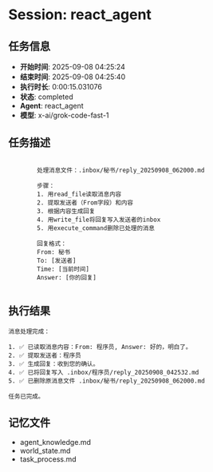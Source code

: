 # Session: react_agent

## 任务信息
- **开始时间**: 2025-09-08 04:25:24
- **结束时间**: 2025-09-08 04:25:40
- **执行时长**: 0:00:15.031076
- **状态**: completed
- **Agent**: react_agent
- **模型**: x-ai/grok-code-fast-1

## 任务描述
```

        处理消息文件：.inbox/秘书/reply_20250908_062000.md
        
        步骤：
        1. 用read_file读取消息内容
        2. 提取发送者（From字段）和内容
        3. 根据内容生成回复
        4. 用write_file将回复写入发送者的inbox
        5. 用execute_command删除已处理的消息
        
        回复格式：
        From: 秘书
        To: [发送者]
        Time: [当前时间]
        Answer: [你的回复]
        
```

## 执行结果
```
消息处理完成：

1. ✅ 已读取消息内容：From: 程序员, Answer: 好的，明白了。
2. ✅ 提取发送者：程序员
3. ✅ 生成回复：收到您的确认。
4. ✅ 已将回复写入 .inbox/程序员/reply_20250908_042532.md
5. ✅ 已删除原消息文件 .inbox/秘书/reply_20250908_062000.md

任务已完成。
```

## 记忆文件
- agent_knowledge.md
- world_state.md  
- task_process.md
